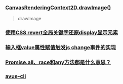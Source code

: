 ### [CanvasRenderingContext2D.drawImage()](https://developer.mozilla.org/zh-CN/docs/Web/API/CanvasRenderingContext2D/drawImage)

> drawImage

### [使用CSS revert全局关键字还原display显示元素](https://www.zhangxinxu.com/wordpress/2021/05/css-revert-display/)

### [输入框value属性赋值触发js change事件的实现](https://www.zhangxinxu.com/wordpress/2021/05/js-value-change/)

### [Promise.all、race和any方法都是什么意思？](https://www.zhangxinxu.com/wordpress/2021/05/promise-all-race-any/)

### [avue-cli](https://gitee.com/smallweigit/avue-cli)
